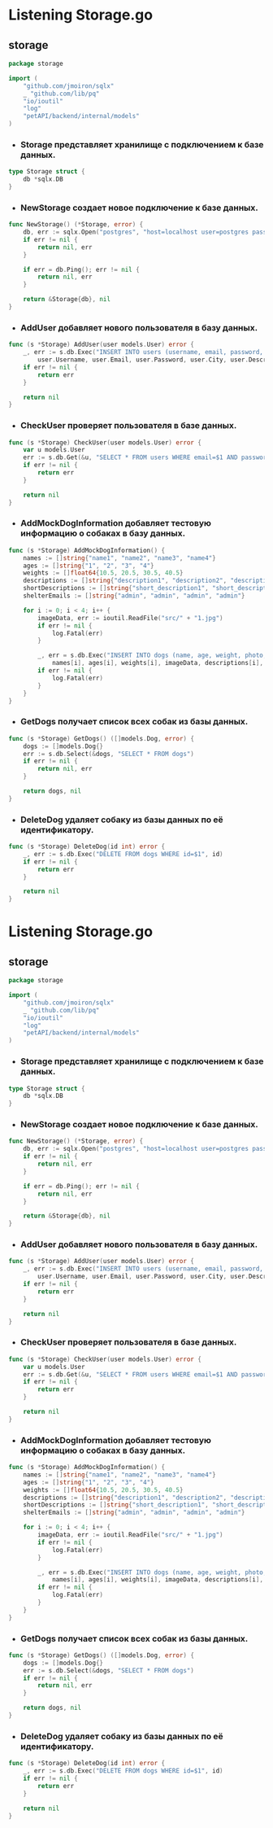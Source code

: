 
# Listening Storage.go

## storage

```go
package storage

import (
	"github.com/jmoiron/sqlx"
	_ "github.com/lib/pq"
	"io/ioutil"
	"log"
	"petAPI/backend/internal/models"
)
```
- ### Storage представляет хранилище с подключением к базе данных.
```go
type Storage struct {
	db *sqlx.DB
}
```
- ### NewStorage создает новое подключение к базе данных.
```go
func NewStorage() (*Storage, error) {
	db, err := sqlx.Open("postgres", "host=localhost user=postgres password=summerquantitylanguage dbname=petAPI sslmode=disable")
	if err != nil {
		return nil, err
	}

	if err = db.Ping(); err != nil {
		return nil, err
	}

	return &Storage{db}, nil
}
```
- ### AddUser добавляет нового пользователя в базу данных.
```go
func (s *Storage) AddUser(user models.User) error {
	_, err := s.db.Exec("INSERT INTO users (username, email, password, location_city, description, photo) VALUES ($1, $2, $3, $4, $5, $6)",
		user.Username, user.Email, user.Password, user.City, user.Description, user.Photo)
	if err != nil {
		return err
	}

	return nil
}
```
- ### CheckUser проверяет пользователя в базе данных.
```go
func (s *Storage) CheckUser(user models.User) error {
	var u models.User
	err := s.db.Get(&u, "SELECT * FROM users WHERE email=$1 AND password=$2", user.Email, user.Password)
	if err != nil {
		return err
	}

	return nil
}
```
- ### AddMockDogInformation добавляет тестовую информацию о собаках в базу данных.
```go
func (s *Storage) AddMockDogInformation() {
	names := []string{"name1", "name2", "name3", "name4"}
	ages := []string{"1", "2", "3", "4"}
	weights := []float64{10.5, 20.5, 30.5, 40.5}
	descriptions := []string{"description1", "description2", "description3", "description4"}
	shortDescriptions := []string{"short_description1", "short_description2", "short_description3", "short_description4"}
	shelterEmails := []string{"admin", "admin", "admin", "admin"}

	for i := 0; i < 4; i++ {
		imageData, err := ioutil.ReadFile("src/" + "1.jpg")
		if err != nil {
			log.Fatal(err)
		}

		_, err = s.db.Exec("INSERT INTO dogs (name, age, weight, photo, description, short_description, shelter_email) VALUES ($1, $2, $3, $4, $5, $6, $7)",
			names[i], ages[i], weights[i], imageData, descriptions[i], shortDescriptions[i], shelterEmails[i])
		if err != nil {
			log.Fatal(err)
		}
	}
}
```
- ### GetDogs получает список всех собак из базы данных.
```go
func (s *Storage) GetDogs() ([]models.Dog, error) {
	dogs := []models.Dog{}
	err := s.db.Select(&dogs, "SELECT * FROM dogs")
	if err != nil {
		return nil, err
	}

	return dogs, nil
}
```
- ### DeleteDog удаляет собаку из базы данных по её идентификатору.
```go
func (s *Storage) DeleteDog(id int) error {
	_, err := s.db.Exec("DELETE FROM dogs WHERE id=$1", id)
	if err != nil {
		return err
	}

	return nil
}
```


# Listening Storage.go

## storage

```go
package storage

import (
	"github.com/jmoiron/sqlx"
	_ "github.com/lib/pq"
	"io/ioutil"
	"log"
	"petAPI/backend/internal/models"
)
```
- ### Storage представляет хранилище с подключением к базе данных.
```go
type Storage struct {
	db *sqlx.DB
}
```
- ### NewStorage создает новое подключение к базе данных.
```go
func NewStorage() (*Storage, error) {
	db, err := sqlx.Open("postgres", "host=localhost user=postgres password=summerquantitylanguage dbname=petAPI sslmode=disable")
	if err != nil {
		return nil, err
	}

	if err = db.Ping(); err != nil {
		return nil, err
	}

	return &Storage{db}, nil
}
```
- ### AddUser добавляет нового пользователя в базу данных.
```go
func (s *Storage) AddUser(user models.User) error {
	_, err := s.db.Exec("INSERT INTO users (username, email, password, location_city, description, photo) VALUES ($1, $2, $3, $4, $5, $6)",
		user.Username, user.Email, user.Password, user.City, user.Description, user.Photo)
	if err != nil {
		return err
	}

	return nil
}
```
- ### CheckUser проверяет пользователя в базе данных.
```go
func (s *Storage) CheckUser(user models.User) error {
	var u models.User
	err := s.db.Get(&u, "SELECT * FROM users WHERE email=$1 AND password=$2", user.Email, user.Password)
	if err != nil {
		return err
	}

	return nil
}
```
- ### AddMockDogInformation добавляет тестовую информацию о собаках в базу данных.
```go
func (s *Storage) AddMockDogInformation() {
	names := []string{"name1", "name2", "name3", "name4"}
	ages := []string{"1", "2", "3", "4"}
	weights := []float64{10.5, 20.5, 30.5, 40.5}
	descriptions := []string{"description1", "description2", "description3", "description4"}
	shortDescriptions := []string{"short_description1", "short_description2", "short_description3", "short_description4"}
	shelterEmails := []string{"admin", "admin", "admin", "admin"}

	for i := 0; i < 4; i++ {
		imageData, err := ioutil.ReadFile("src/" + "1.jpg")
		if err != nil {
			log.Fatal(err)
		}

		_, err = s.db.Exec("INSERT INTO dogs (name, age, weight, photo, description, short_description, shelter_email) VALUES ($1, $2, $3, $4, $5, $6, $7)",
			names[i], ages[i], weights[i], imageData, descriptions[i], shortDescriptions[i], shelterEmails[i])
		if err != nil {
			log.Fatal(err)
		}
	}
}
```
- ### GetDogs получает список всех собак из базы данных.
```go
func (s *Storage) GetDogs() ([]models.Dog, error) {
	dogs := []models.Dog{}
	err := s.db.Select(&dogs, "SELECT * FROM dogs")
	if err != nil {
		return nil, err
	}

	return dogs, nil
}
```
- ### DeleteDog удаляет собаку из базы данных по её идентификатору.
```go
func (s *Storage) DeleteDog(id int) error {
	_, err := s.db.Exec("DELETE FROM dogs WHERE id=$1", id)
	if err != nil {
		return err
	}

	return nil
}
```


